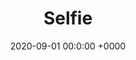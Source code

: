 ---
title: Selfie
date: 2020-09-01 00:0:00 +0000
thumbnail: "/upload/Selfie.jpg"
year: 2020
categories:
- Graphic

---